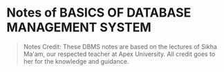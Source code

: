 # Notes of BASICS OF DATABASE MANAGEMENT SYSTEM

> Notes Credit: These DBMS notes are based on the lectures of Sikha Ma'am, our respected teacher at Apex University. All credit goes to her for the knowledge and guidance.


